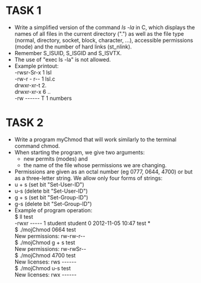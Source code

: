 # TASK 1
- Write a simplified version of the command *ls -la* in C, which displays the names of all files in the current
directory (".") as well as the file type (normal,
directory, socket, block, character, ...), accessible
permissions (mode) and the number of hard links
(st_nlink).
- Remember S_ISUID, S_ISGID and S_ISVTX.
- The use of "exec ls -la" is not allowed.
- Example printout:  
-rwsr-Sr-x 1 lsl  
-rw-r - r-- 1 lsl.c  
drwxr-xr-t 2.  
drwxr-xr-x 6 ..  
-rw ------ T 1 numbers  

# TASK 2
- Write a program myChmod that will work similarly to the terminal
command chmod.
- When starting the program, we give two arguments:
  - new permits (modes) and
  - the name of the file whose permissions we are changing.
- Permissions are given as an octal number (eg 0777, 0644, 4700) or
but as a three-letter string. We allow only four forms of strings:
- u + s (set bit "Set-User-ID")
- u-s (delete bit "Set-User-ID")
- g + s (set bit "Set-Group-ID")
- g-s (delete bit "Set-Group-ID")
- Example of program operation:  
$ ll test  
-rwxr ----- 1 student student 0 2012-11-05 10:47 test *  
$ ./mojChmod 0664 test  
New permissions: rw-rw-r--  
$ ./mojChmod g + s test  
New permissions: rw-rwSr--  
$ ./mojChmod 4700 test  
New licenses: rws ------  
$ ./mojChmod u-s test  
New licenses: rwx ------  
